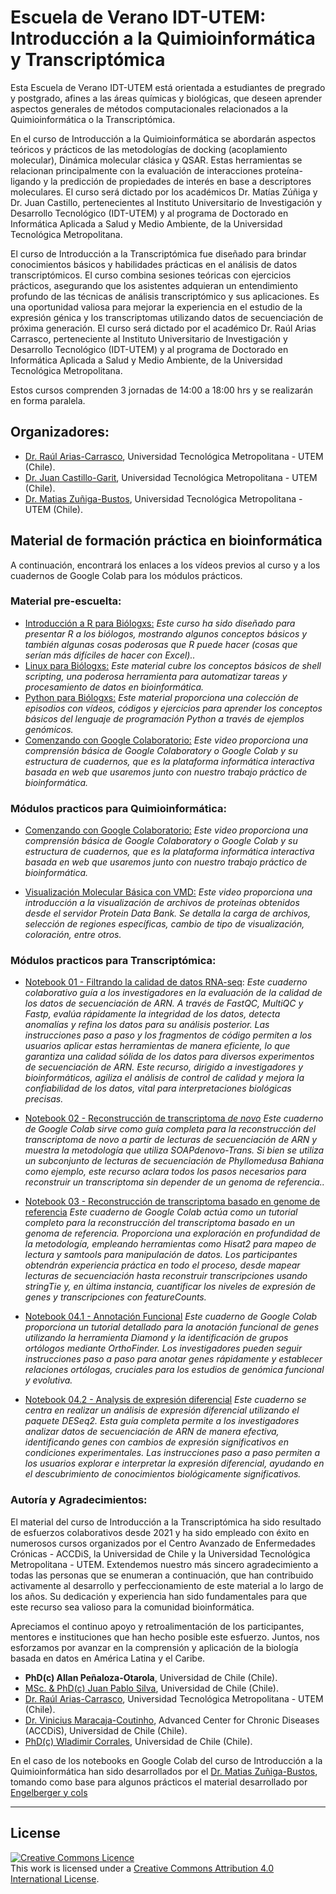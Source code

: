 # Escuela de Verano IDT-UTEM: Introducción a la Quimioinformática y Transcriptómica

Esta Escuela de Verano IDT-UTEM está orientada a estudiantes de pregrado y postgrado, afines a las áreas químicas y biológicas, que deseen aprender aspectos generales de métodos computacionales relacionados a la Quimioinformática o la Transcriptómica. 

En el curso de Introducción a la Quimioinformática se abordarán aspectos teóricos y prácticos de las metodologías de docking (acoplamiento molecular), Dinámica molecular clásica y QSAR.  Estas herramientas se relacionan principalmente con la evaluación de interacciones proteína-ligando y la predicción de propiedades de interés en base a descriptores moleculares. El curso será dictado por los académicos Dr. Matías Zúñiga y Dr. Juan Castillo, pertenecientes al Instituto Universitario de Investigación y Desarrollo Tecnológico (IDT-UTEM) y al programa de Doctorado en Informática Aplicada a Salud y Medio Ambiente, de la Universidad Tecnológica Metropolitana.

El curso de Introducción a la Transcriptómica fue diseñado para brindar conocimientos básicos y habilidades prácticas en el análisis de datos transcriptómicos. El curso combina sesiones teóricas con ejercicios prácticos, asegurando que los asistentes adquieran un entendimiento profundo de las técnicas de análisis transcriptómico y sus aplicaciones. Es una oportunidad valiosa para mejorar la experiencia en el estudio de la expresión génica y los transcriptomas utilizando datos de secuenciación de próxima generación. El curso será dictado por el académico Dr. Raúl Arias Carrasco, perteneciente al Instituto Universitario de Investigación y Desarrollo Tecnológico (IDT-UTEM) y al programa de Doctorado en Informática Aplicada a Salud y Medio Ambiente, de la Universidad Tecnológica Metropolitana.

Estos cursos comprenden 3 jornadas de 14:00 a 18:00 hrs y se realizarán en forma paralela.


## Organizadores:

- [Dr. Raúl Arias-Carrasco](https://scholar.google.com/citations?user=WRPcvtMAAAAJ&hl=en), Universidad Tecnológica Metropolitana - UTEM (Chile).
- [Dr. Juan Castillo-Garit](https://scholar.google.com/citations?user=R2VZGPoAAAAJ&hl=es), Universidad Tecnológica Metropolitana - UTEM (Chile).
- [Dr. Matias Zuñiga-Bustos](https://scholar.google.com/citations?user=_BUA0-YAAAAJ&hl=es), Universidad Tecnológica Metropolitana - UTEM (Chile).


## Material de formación práctica en bioinformática

A continuación, encontrará los enlaces a los vídeos previos al curso y a los cuadernos de Google Colab para los módulos prácticos.


### Material pre-escuelta:

- [Introducción a R para Biólogxs:](https://melbournebioinformatics.github.io/r-intro-biologists/intro_r_biologists.html)
_Este curso ha sido diseñado para presentar R a los biólogos, mostrando algunos conceptos básicos y también algunas cosas poderosas que R puede hacer (cosas que serían más difíciles de hacer con Excel).._
- [Linux para Biólogxs:](https://github.com/ssbcb/Linux-for-biologists-workshop/blob/main/Introduction-to-linux-101/Introduction-to-linux-101.md)
_Este material cubre los conceptos básicos de shell scripting, una poderosa herramienta para automatizar tareas y procesamiento de datos en bioinformática._
- [Python para Biólogxs:](https://www.pythonforbiologists.org/)
_Este material proporciona una colección de episodios con vídeos, códigos y ejercicios para aprender los conceptos básicos del lenguaje de programación Python a través de ejemplos genómicos._
- [Comenzando con Google Colaboratorio:](https://www.youtube.com/watch?v=inN8seMm7UI)
_Este video proporciona una comprensión básica de Google Colaboratory o Google Colab y su estructura de cuadernos, que es la plataforma informática interactiva basada en web que usaremos junto con nuestro trabajo práctico de bioinformática._


### Módulos practicos para Quimioinformática:

- [Comenzando con Google Colaboratorio:](https://www.youtube.com/watch?v=inN8seMm7UI)
_Este video proporciona una comprensión básica de Google Colaboratory o Google Colab y su estructura de cuadernos, que es la plataforma informática interactiva basada en web que usaremos junto con nuestro trabajo práctico de bioinformática._

- [Visualización Molecular Básica con VMD:](https://www.youtube.com/watch?v=qsRxPn20lIQ)
_Este video proporciona una introducción a la visualización de archivos de proteínas obtenidos desde el servidor Protein Data Bank. Se detalla la carga de archivos, selección de regiones específicas, cambio de tipo de visualización, coloración, entre otros._


### Módulos practicos para Transcriptómica:

- [Notebook 01 - Filtrando la calidad de datos RNA-seq]():
_Este cuaderno colaborativo guía a los investigadores en la evaluación de la calidad de los datos de secuenciación de ARN. A través de FastQC, MultiQC y Fastp, evalúa rápidamente la integridad de los datos, detecta anomalías y refina los datos para su análisis posterior. Las instrucciones paso a paso y los fragmentos de código permiten a los usuarios aplicar estas herramientas de manera eficiente, lo que garantiza una calidad sólida de los datos para diversos experimentos de secuenciación de ARN. Este recurso, dirigido a investigadores y bioinformáticos, agiliza el análisis de control de calidad y mejora la confiabilidad de los datos, vital para interpretaciones biológicas precisas._

- [Notebook 02 - Reconstrucción de transcriptoma _de novo_]()
 _Este cuaderno de Google Colab sirve como guía completa para la reconstrucción del transcriptoma de novo a partir de lecturas de secuenciación de ARN y muestra la metodología que utiliza SOAPdenovo-Trans. Si bien se utiliza un subconjunto de lecturas de secuenciación de Phyllomedusa Bahiana como ejemplo, este recurso aclara todos los pasos necesarios para reconstruir un transcriptoma sin depender de un genoma de referencia.._

- [Notebook 03 - Reconstrucción de transcriptoma basado en genome de referencia]()
 _Este cuaderno de Google Colab actúa como un tutorial completo para la reconstrucción del transcriptoma basado en un genoma de referencia. Proporciona una exploración en profundidad de la metodología, empleando herramientas como Hisat2 para mapeo de lectura y samtools para manipulación de datos. Los participantes obtendrán experiencia práctica en todo el proceso, desde mapear lecturas de secuenciación hasta reconstruir transcripciones usando stringTie y, en última instancia, cuantificar los niveles de expresión de genes y transcripciones con featureCounts._

- [Notebook 04.1 - Annotación Funcional]() 
_Este cuaderno de Google Colab proporciona un tutorial detallado para la anotación funcional de genes utilizando la herramienta Diamond y la identificación de grupos ortólogos mediante OrthoFinder. Los investigadores pueden seguir instrucciones paso a paso para anotar genes rápidamente y establecer relaciones ortólogas, cruciales para los estudios de genómica funcional y evolutiva._

- [Notebook 04.2 - Analysis de expresión diferencial]()
_Este cuaderno se centra en realizar un análisis de expresión diferencial utilizando el paquete DESeq2. Esta guía completa permite a los investigadores analizar datos de secuenciación de ARN de manera efectiva, identificando genes con cambios de expresión significativos en condiciones experimentales. Las instrucciones paso a paso permiten a los usuarios explorar e interpretar la expresión diferencial, ayudando en el descubrimiento de conocimientos biológicamente significativos._






### Autoría y Agradecimientos:

El material del curso de Introducción a la Transcriptómica ha sido resultado de esfuerzos colaborativos desde 2021 y ha sido empleado con éxito en numerosos cursos organizados por el Centro Avanzado de Enfermedades Crónicas - ACCDiS, la Universidad de Chile y la Universidad Tecnológica Metropolitana - UTEM. Extendemos nuestro más sincero agradecimiento a todas las personas que se enumeran a continuación, que han contribuido activamente al desarrollo y perfeccionamiento de este material a lo largo de los años. Su dedicación y experiencia han sido fundamentales para que este recurso sea valioso para la comunidad bioinformática.

Apreciamos el continuo apoyo y retroalimentación de los participantes, mentores e instituciones que han hecho posible este esfuerzo. Juntos, nos esforzamos por avanzar en la comprensión y aplicación de la biología basada en datos en América Latina y el Caribe.

- **PhD(c) Allan Peñaloza-Otarola**, Universidad de Chile (Chile).
- [MSc. & PhD(c) Juan Pablo Silva](https://scholar.google.com/citations?user=02dF20IAAAAJ), Universidad de Chile (Chile).
- [Dr. Raúl Arias-Carrasco](https://scholar.google.com/citations?user=WRPcvtMAAAAJ&hl=en), Universidad Tecnológica Metropolitana - UTEM (Chile).
- [Dr. Vinicius Maracaja-Coutinho](https://scholar.google.com.br/citations?user=T_dpe84AAAAJ&hl), Advanced Center for Chronic Diseases (ACCDiS), Universidad de Chile (Chile).
- [PhD(c) Wladimir Corrales](https://scholar.google.com/citations?hl=es&user=vt3Erm4AAAAJ), Universidad de Chile (Chile).

En el caso de los notebooks en Google Colab del curso de Introducción a la Quimioinformática han sido desarrollados por el [Dr. Matias Zuñiga-Bustos](https://scholar.google.com/citations?user=_BUA0-YAAAAJ&hl=es), tomando como base para algunos prácticos el material desarrollado por [Engelberger y cols](https://pubs.acs.org/doi/full/10.1021/acs.jchemed.1c00022)


******
## License
<a rel="license" href="http://creativecommons.org/licenses/by/4.0/"><img alt="Creative Commons Licence" style="border-width:0" src="https://i.creativecommons.org/l/by/4.0/88x31.png" /></a><br />This work is licensed under a <a rel="license" href="http://creativecommons.org/licenses/by/4.0/">Creative Commons Attribution 4.0 International License</a>.
